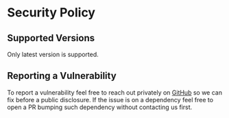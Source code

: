 # Security Policy

## Supported Versions

Only latest version is supported.

## Reporting a Vulnerability

To report a vulnerability feel free to reach out privately on [GitHub](https://github.com/nornir-automation/nornir/security/advisories/new) so we can fix before a public disclosure.
If the issue is on a dependency feel free to open a PR bumping such dependency without contacting us first.
